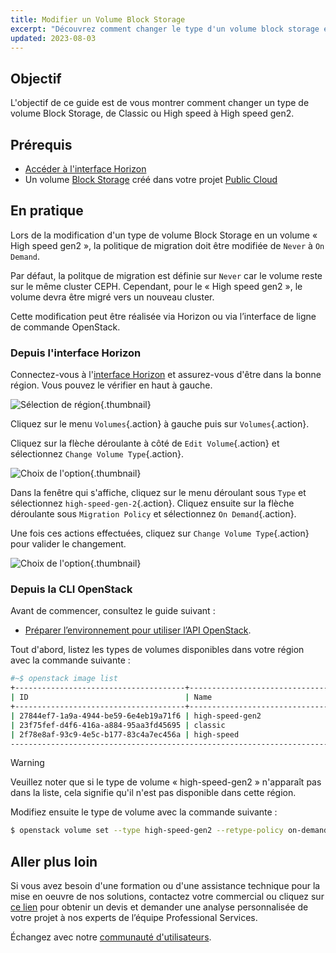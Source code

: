```yaml
---
title: Modifier un Volume Block Storage
excerpt: "Découvrez comment changer le type d'un volume block storage en utilisant Openstack"
updated: 2023-08-03
---
```


## Objectif

L'objectif de ce guide est de vous montrer comment changer un type de volume Block Storage, de Classic ou High speed à High speed gen2.

## Prérequis

- [Accéder à l'interface Horizon](/pages/public_cloud/compute/introducing_horizon)
- Un volume [Block Storage](/pages/public_cloud/compute/create_and_configure_an_additional_disk_on_an_instance) créé dans votre projet [Public Cloud](https://www.ovhcloud.com/fr/public-cloud/)

## En pratique

Lors de la modification d'un type de volume Block Storage en un volume « High speed gen2 », la politique de migration doit être modifiée de `Never` à `On Demand`.

Par défaut, la politque de migration est définie sur `Never` car le volume reste sur le même cluster CEPH. Cependant, pour le « High speed gen2 », le volume devra être migré vers un nouveau cluster.

Cette modification peut être réalisée via Horizon ou via l’interface de ligne de commande OpenStack.

### Depuis l'interface Horizon

Connectez-vous à l'[interface Horizon](https://horizon.cloud.ovh.net/auth/login/) et assurez-vous d'être dans la bonne région. Vous pouvez le vérifier en haut à gauche. 

![Sélection de région](images/region2021.png){.thumbnail}

Cliquez sur le menu `Volumes`{.action} à gauche puis sur `Volumes`{.action}.

Cliquez sur la flèche déroulante à côté de `Edit Volume`{.action} et sélectionnez `Change Volume Type`{.action}.

![Choix de l'option](images/selectoption.png){.thumbnail}

Dans la fenêtre qui s'affiche, cliquez sur le menu déroulant sous `Type` et sélectionnez `high-speed-gen-2`{.action}. Cliquez ensuite sur la flèche déroulante sous `Migration Policy` et sélectionnez `On Demand`{.action}.

Une fois ces actions effectuées, cliquez sur `Change Volume Type`{.action} pour valider le changement.

![Choix de l'option](images/changevolume.png){.thumbnail}

### Depuis la CLI OpenStack

Avant de commencer, consultez le guide suivant :

- [Préparer l’environnement pour utiliser l’API OpenStack](/pages/public_cloud/compute/prepare_the_environment_for_using_the_openstack_api).

Tout d'abord, listez les types de volumes disponibles dans votre région avec la commande suivante :

```bash
#~$ openstack image list
+--------------------------------------+-----------------------------------------------+----------+
| ID                                   | Name                                          | Is Public |
+--------------------------------------+-----------------------------------------------+----------+
| 27844ef7-1a9a-4944-be59-6e4eb19a71f6 | high-speed-gen2                                    | True |
| 23f75fef-d4f6-416a-a884-95aa3fd45695 | classic                                            | True |
| 2f78e8af-93c9-4e5c-b177-83c4a7ec456a | high-speed                                         | True |
----------------------------------------------------------------------------------------------------
```

> [!warning]
> Veuillez noter que si le type de volume « high-speed-gen2 » n'apparaît pas dans la liste, cela signifie qu'il n'est pas disponible dans cette région.
>

Modifiez ensuite le type de volume avec la commande suivante :

```bash
$ openstack volume set --type high-speed-gen2 --retype-policy on-demand VOLUME_NAME_OR_ID
```

## Aller plus loin

Si vous avez besoin d'une formation ou d'une assistance technique pour la mise en oeuvre de nos solutions, contactez votre commercial ou cliquez sur [ce lien](https://www.ovhcloud.com/fr/professional-services/) pour obtenir un devis et demander une analyse personnalisée de votre projet à nos experts de l’équipe Professional Services.

Échangez avec notre [communauté d'utilisateurs](/links/community).